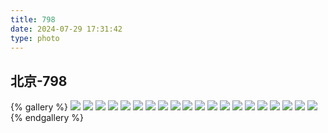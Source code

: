 ```yaml
---
title: 798
date: 2024-07-29 17:31:42
type: photo
---
```


## 北京-798

{% gallery %}
![](https://file-1305436646.cos.ap-nanjing.myqcloud.com/blog/photo/3/DSCF1929.webp)
![](https://file-1305436646.cos.ap-nanjing.myqcloud.com/blog/photo/3/DSCF1959.webp)
![](https://file-1305436646.cos.ap-nanjing.myqcloud.com/blog/photo/3/DSCF1960.webp)
![](https://file-1305436646.cos.ap-nanjing.myqcloud.com/blog/photo/3/DSCF1999.webp)
![](https://file-1305436646.cos.ap-nanjing.myqcloud.com/blog/photo/3/DSCF2019.webp)
![](https://file-1305436646.cos.ap-nanjing.myqcloud.com/blog/photo/3/DSCF2028.webp)
![](https://file-1305436646.cos.ap-nanjing.myqcloud.com/blog/photo/3/DSCF2071.webp)
![](https://file-1305436646.cos.ap-nanjing.myqcloud.com/blog/photo/3/DSCF2105.webp)
![](https://file-1305436646.cos.ap-nanjing.myqcloud.com/blog/photo/3/DSCF2117.webp)
![](https://file-1305436646.cos.ap-nanjing.myqcloud.com/blog/photo/3/DSCF2132.webp)
![](https://file-1305436646.cos.ap-nanjing.myqcloud.com/blog/photo/3/DSCF2136.webp)
![](https://file-1305436646.cos.ap-nanjing.myqcloud.com/blog/photo/3/DSCF2179.webp)
![](https://file-1305436646.cos.ap-nanjing.myqcloud.com/blog/photo/3/DSCF2193.webp)
![](https://file-1305436646.cos.ap-nanjing.myqcloud.com/blog/photo/3/DSCF2208.webp)
![](https://file-1305436646.cos.ap-nanjing.myqcloud.com/blog/photo/3/DSCF2219.webp)
![](https://file-1305436646.cos.ap-nanjing.myqcloud.com/blog/photo/3/DSCF2237.webp)
![](https://file-1305436646.cos.ap-nanjing.myqcloud.com/blog/photo/3/DSCF2261.webp)
![](https://file-1305436646.cos.ap-nanjing.myqcloud.com/blog/photo/3/DSCF2329.webp)
![](https://file-1305436646.cos.ap-nanjing.myqcloud.com/blog/photo/3/DSCF2352.webp)
![](https://file-1305436646.cos.ap-nanjing.myqcloud.com/blog/photo/3/DSCF2354.webp)
{% endgallery %}